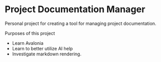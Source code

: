 # Project Documentation Manager

Personal project for creating a tool for managing project documentation.

Purposes of this project
 * Learn Avalonia
 * Learn to better utilize AI help
 * Investigate markdown rendering.
